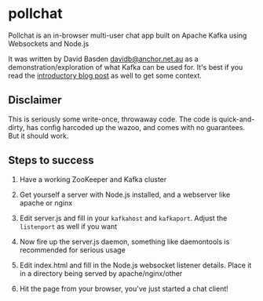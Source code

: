 pollchat
========

Pollchat is an in-browser multi-user chat app built on Apache Kafka using Websockets and Node.js

It was written by David Basden <davidb@anchor.net.au> as a demonstration/exploration of what Kafka can be used for. It's best if you read the [introductory blog post](http://www.anchor.com.au/blog/2012/11/hacking-your-way-to-enlightenment-with-kafka-zookeeper-and-nodejs/) as well to get some context.


Disclaimer
----------

This is seriously some write-once, throwaway code. The code is quick-and-dirty, has config harcoded up the wazoo, and comes with no guarantees. But it should work.


Steps to success
----------------

 1. Have a working ZooKeeper and Kafka cluster

 2. Get yourself a server with Node.js installed, and a webserver like apache or nginx

 3. Edit server.js and fill in your `kafkahost` and `kafkaport`. Adjust the `listenport` as well if you want

 4. Now fire up the server.js daemon, something like daemontools is recommended for serious usage

 5. Edit index.html and fill in the Node.js websocket listener details. Place it in a directory being served by apache/nginx/other

 6. Hit the page from your browser, you've just started a chat client!
